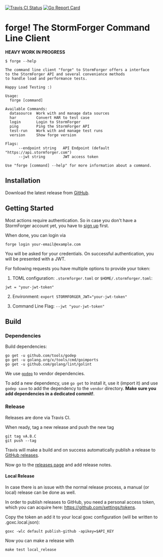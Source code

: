 [ ![Travis CI Status](https://travis-ci.org/stormforger/cli.svg?branch=master)](https://travis-ci.org/stormforger/cli)
[ ![Go Report Card](https://goreportcard.com/badge/github.com/stormforger/cli)](https://goreportcard.com/report/github.com/stormforger/cli)



# forge! The StormForger Command Line Client

**HEAVY WORK IN PROGRESS**

```
$ forge --help

The command line client "forge" to StormForger offers a interface
to the StormForger API and several convenience methods
to handle load and performance tests.

Happy Load Testing :)

Usage:
  forge [command]

Available Commands:
  datasource  Work with and manage data sources
  har         Convert HAR to test case
  login       Login to StormForger
  ping        Ping the StormForger API
  test-run    Work with and manage test runs
  version     Show forge version

Flags:
      --endpoint string   API Endpoint (default "https://api.stormforger.com")
      --jwt string        JWT access token

Use "forge [command] --help" for more information about a command.
```



## Installation

Download the latest release from [GitHub](https://github.com/stormforger/cli/releases).



## Getting Started

Most actions require authentication. So in case you don't have a StormForger account yet, you have to [sign up](https://app.stormforger.com) first.

When done, you can login via

```
forge login your-email@example.com
```

You will be asked for your credentials. On successful authentication, you will be presented with a JWT.

For following requests you have multiple options to provide your token:

1. TOML configuration: `.stormforger.toml` or `$HOME/.stormforger.toml`:

```
jwt = "your-jwt-token"
```

2. Environment: `export STORMFORGER_JWT="your-jwt-token"`

3. Command Line Flag: `--jwt "your-jwt-token"`



## Build


### Dependencies

Build dependencies:

```
go get -u github.com/tools/godep
go get -u golang.org/x/tools/cmd/goimports
go get -u github.com/golang/lint/golint
```

We use [`godep`](https://github.com/tools/godep) to vendor dependencies.

To add a new dependency, use `go get` to install it, use it (import it) and use
`godep save` to add the dependency to the `vendor` directory. **Make sure you
add dependencies in a dedicated commit!**.

### Release

Releases are done via Travis CI.

When ready, tag a new release and push the new tag

```
git tag vA.B.C
git push --tag
```

Travis will make a build and on success automatically publish a release to [GitHub releases](https://github.com/stormforger/cli/releases).

Now go to the [releases page](https://github.com/stormforger/cli/releases) and add release notes.


#### Local Release

In case there is an issue with the normal release process, a manual (or local) release can be done as well.

In order to publish releases to GitHub, you need a personal access token, which you can acquire here: https://github.com/settings/tokens.

Copy the token an add it to your local goxc configuration (will be written to .goxc.local.json):

```
goxc -wlc default publish-github -apikey=$API_KEY
```

Now you can make a release with

```
make test local_release
```
